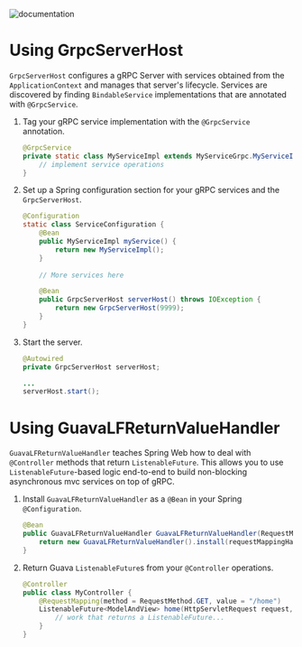 ![documentation](https://javadoc.io/badge/com.salesforce.servicelibs/grpc-spring.png?color=blue)

Using GrpcServerHost
====================
`GrpcServerHost` configures a gRPC Server with services obtained from the `ApplicationContext` and manages that server's 
lifecycle. Services are discovered by finding `BindableService` implementations that are annotated with `@GrpcService`.

1. Tag your gRPC service implementation with the `@GrpcService` annotation.
   ```java
   @GrpcService
   private static class MyServiceImpl extends MyServiceGrpc.MyServiceImplBase {
       // implement service operations
   }
   ```
   
2. Set up a Spring configuration section for your gRPC services and the `GrpcServerHost`.
   ```java
   @Configuration
   static class ServiceConfiguration {
       @Bean
       public MyServiceImpl myService() {
           return new MyServiceImpl();
       }
    
       // More services here

       @Bean
       public GrpcServerHost serverHost() throws IOException {
           return new GrpcServerHost(9999);
       }
   }
   ```
   
3. Start the server.
   ```java
   @Autowired
   private GrpcServerHost serverHost;

   ...
   serverHost.start();

   ```

Using GuavaLFReturnValueHandler
===============================
`GuavaLFReturnValueHandler` teaches Spring Web how to deal with `@Controller` methods that return `ListenableFuture`. 
This allows you to use `ListenableFuture`-based logic end-to-end to build non-blocking asynchronous mvc services on top 
of gRPC.

1. Install `GuavaLFReturnValueHandler` as a `@Bean` in your Spring `@Configuration`.
   ```java
   @Bean
   public GuavaLFReturnValueHandler GuavaLFReturnValueHandler(RequestMappingHandlerAdapter requestMappingHandlerAdapter) {
       return new GuavaLFReturnValueHandler().install(requestMappingHandlerAdapter);
   }
   ```
   
2. Return Guava `ListenableFuture`s from your `@Controller` operations.
   ```java
   @Controller
   public class MyController {
       @RequestMapping(method = RequestMethod.GET, value = "/home")
       ListenableFuture<ModelAndView> home(HttpServletRequest request, Model model) {
           // work that returns a ListenableFuture...
       }
   }
   ```

